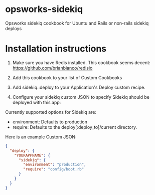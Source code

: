 opsworks-sidekiq
================

Opsworks sidekiq cookbook for Ubuntu and Rails or non-rails sidekiq deploys

# Installation instructions

1) Make sure you have Redis installed.  This cookbook seems decent: https://github.com/brianbianco/redisio

2) Add this cookbook to your list of Custom Cookbooks

3) Add sidekiq::deploy to your Application's Deploy custom recipe. 

4) Configure your sidekiq custom JSON to specify Sidekiq should be deployed with this app:

Currently supported options for Sidekiq are:

* environment: Defaults to production
* require: Defaults to the deploy[:deploy_to]/current directory.

Here is an example Custom JSON:

```json
{
  "deploy": {
    "YOURAPPNAME": {
      "sidekiq": {
        "environment": "production",
        "require": "config/boot.rb"
      }
    }
  }
}
```
